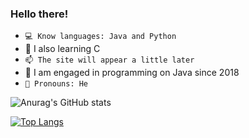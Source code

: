 ### Hello there!
- `💻 Know languages: Java and Python`
- 🌱 I also learning C
- `📫 The site will appear a little later`
- 📖 I am engaged in programming on Java since 2018
- `👻 Pronouns: He`

![Anurag's GitHub stats](https://github-readme-stats.vercel.app/api?username=katcote&show_icons=true&theme=github_dark)

[![Top Langs](https://github-readme-stats.vercel.app/api/top-langs/?username=katcote&layout=compact&theme=github_dark)](https://github.com/anuraghazra/github-readme-stats)

